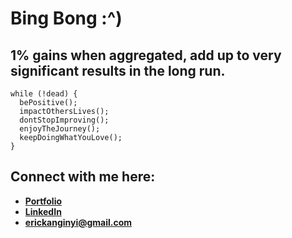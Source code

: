 # Bing Bong :^)

## 1% gains when aggregated, add up to very significant results in the long run.

```
while (!dead) {
  bePositive();
  impactOthersLives();
  dontStopImproving();
  enjoyTheJourney();
  keepDoingWhatYouLove();
}
```

## Connect with me here:
- **[Portfolio](https://eric-yi.netlify.app/)**
- **[LinkedIn](https://www.linkedin.com/in/eric-kangin-yi/)**
- **[erickanginyi@gmail.com](mailto:erickanginyi@gmail.com)**

<!-- 👋 -->

<!--
**Kanginyi/Kanginyi** is a ✨ _special_ ✨ repository because its `README.md` (this file) appears on your GitHub profile.

Here are some ideas to get you started:

- 🔭 I’m currently working on ...
- 🌱 I’m currently learning ...
- 👯 I’m looking to collaborate on ...
- 🤔 I’m looking for help with ...
- 💬 Ask me about ...
- 📫 How to reach me: ...
- 😄 Pronouns: ...
- ⚡ Fun fact: ...
-->
